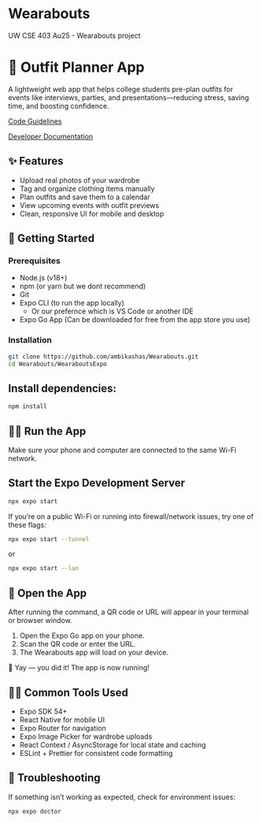 # Wearabouts
UW CSE 403 Au25 - Wearabouts project
# 📅 Outfit Planner App

A lightweight web app that helps college students pre-plan outfits for events like interviews, parties, and presentations—reducing stress, saving time, and boosting confidence.

[Code Guidelines](coding-guidelines.md)

[Developer Documentation](developer-documentation.md)

## ✨ Features

- Upload real photos of your wardrobe
- Tag and organize clothing items manually
- Plan outfits and save them to a calendar
- View upcoming events with outfit previews
- Clean, responsive UI for mobile and desktop

## 🚀 Getting Started

### Prerequisites

- Node.js (v18+)
- npm (or yarn but we dont recommend)
- Git
- Expo CLI (to run the app locally)
  *  Or our prefernce which is VS Code or another IDE 
- Expo Go App (Can be downloaded for free from the app store you use)

### Installation

```bash
git clone https://github.com/ambikashas/Wearabouts.git
cd Wearabouts/WearaboutsExpo
```
## Install dependencies:

```bash
npm install
```

## 🏃‍♀️ Run the App

Make sure your phone and computer are connected to the same Wi-Fi network.

## Start the Expo Development Server

```bash
npx expo start
```

If you’re on a public Wi-Fi or running into firewall/network issues, try one of these flags:

```bash
npx expo start --tunnel
```

or

```bash
npx expo start --lan
```

## 🎉 Open the App

After running the command, a QR code or URL will appear in your terminal or browser window.

1. Open the Expo Go app on your phone.
2. Scan the QR code or enter the URL.
3. The Wearabouts app will load on your device.

🎉 Yay — you did it! The app is now running!

## 🧑‍💻 Common Tools Used

- Expo SDK 54+
- React Native for mobile UI
- Expo Router for navigation
- Expo Image Picker for wardrobe uploads
- React Context / AsyncStorage for local state and caching
- ESLint + Prettier for consistent code formatting

## 🧩 Troubleshooting

If something isn’t working as expected, check for environment issues:

```bash
npx expo doctor
```
